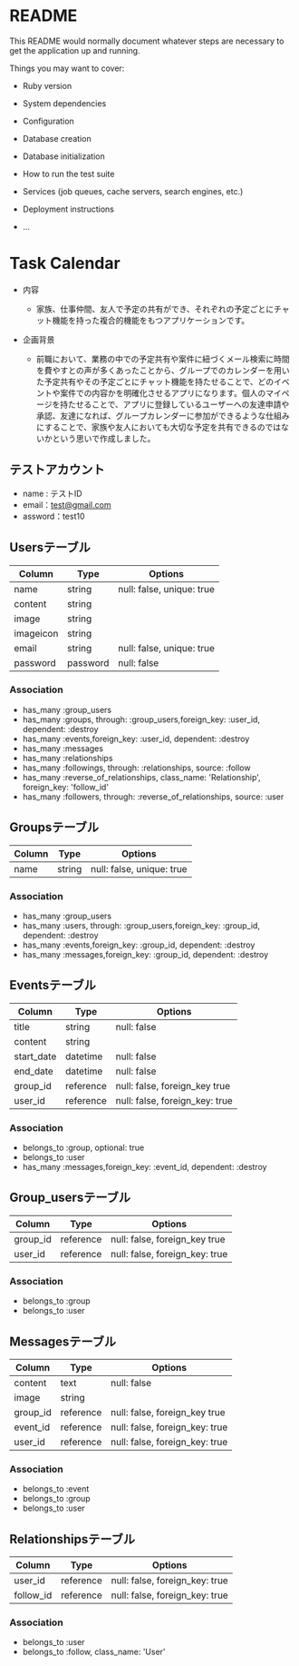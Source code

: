 # README

This README would normally document whatever steps are necessary to get the
application up and running.

Things you may want to cover:

* Ruby version

* System dependencies

* Configuration

* Database creation

* Database initialization

* How to run the test suite

* Services (job queues, cache servers, search engines, etc.)

* Deployment instructions

* ...
# Task Calendar
- 内容
  - 家族、仕事仲間、友人で予定の共有ができ、それぞれの予定ごとにチャット機能を持った複合的機能をもつアプリケーションです。

- 企画背景
  - 前職において、業務の中での予定共有や案件に紐づくメール検索に時間を費やすとの声が多くあったことから、グループでのカレンダーを用いた予定共有やその予定ごとにチャット機能を持たせることで、どのイベントや案件での内容かを明確化させるアプリになります。個人のマイページを持たせることで、アプリに登録しているユーザーへの友達申請や承認、友達になれば、グループカレンダーに参加ができるような仕組みにすることで、家族や友人においても大切な予定を共有できるのではないかという思いで作成しました。

## テストアカウント
- name : テストID
- email：test@gmail.com
- assword：test10

## Usersテーブル
|Column|Type|Options|
|------|----|-------|
|name|string|null: false, unique: true|
|content|string|
|image|string|
|imageicon|string|
|email|string|null: false, unique: true|
|password|password|null: false|

### Association
- has_many :group_users
- has_many :groups, through: :group_users,foreign_key: :user_id, dependent: :destroy
- has_many :events,foreign_key: :user_id, dependent: :destroy
- has_many :messages
- has_many :relationships
- has_many :followings, through: :relationships, source: :follow
- has_many :reverse_of_relationships, class_name: 'Relationship', foreign_key: 'follow_id'
- has_many :followers, through: :reverse_of_relationships, source: :user

## Groupsテーブル
|Column|Type|Options|
|------|----|-------|
|name|string|null: false, unique: true|

### Association
- has_many :group_users
- has_many :users, through: :group_users,foreign_key: :group_id, dependent: :destroy
- has_many :events,foreign_key: :group_id, dependent: :destroy
- has_many :messages,foreign_key: :group_id, dependent: :destroy

## Eventsテーブル
|Column|Type|Options|
|------|----|-------|
|title|string|null: false|
|content|string|
|start_date|datetime|null: false|
|end_date|datetime|null: false|
|group_id|reference|null: false, foreign_key true|
|user_id|reference|null: false, foreign_key: true|

### Association
- belongs_to :group, optional: true
- belongs_to :user
- has_many :messages,foreign_key: :event_id, dependent: :destroy

## Group_usersテーブル
|Column|Type|Options|
|------|----|-------|
|group_id|reference|null: false, foreign_key true|
|user_id|reference|null: false, foreign_key: true|

### Association
- belongs_to :group
- belongs_to :user

## Messagesテーブル
|Column|Type|Options|
|------|----|-------|
|content|text|null: false|
|image|string|
|group_id|reference|null: false, foreign_key true|
|event_id|reference|null: false, foreign_key: true|
|user_id|reference|null: false, foreign_key: true|

### Association
- belongs_to :event
- belongs_to :group
- belongs_to :user

## Relationshipsテーブル
|Column|Type|Options|
|------|----|-------|
|user_id|reference|null: false, foreign_key: true|
|follow_id|reference|null: false, foreign_key: true|

### Association
- belongs_to :user
- belongs_to :follow, class_name: 'User'
